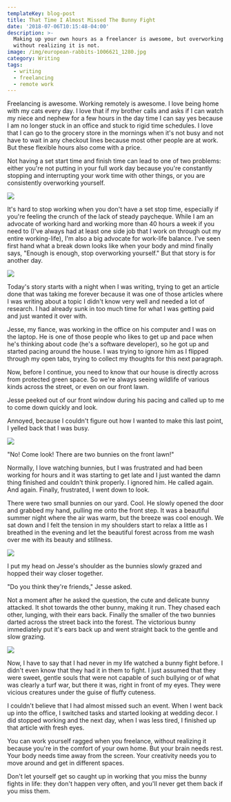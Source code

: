 ```yaml
---
templateKey: blog-post
title: That Time I Almost Missed The Bunny Fight
date: '2018-07-06T10:15:48-04:00'
description: >-
  Making up your own hours as a freelancer is awesome, but overworking yourself
  without realizing it is not. 
image: /img/european-rabbits-1006621_1280.jpg
category: Writing
tags:
  - writing
  - freelancing
  - remote work
---
```

Freelancing is awesome. Working remotely is awesome. I love being home with my cats every day. I love that if my brother calls and asks if I can watch my niece and nephew for a few hours in the day time I can say yes because I am no longer stuck in an office and stuck to rigid time schedules. I love that I can go to the grocery store in the mornings when it's not busy and not have to wait in any checkout lines because most other people are at work. But these flexible hours also come with a price. 



Not having a set start time and finish time can lead to one of two problems: either you're not putting in your full work day because you're constantly stopping and interrupting your work time with other things, or you are consistently overworking yourself. 

![](/img/everything-is-fine.gif)

It's hard to stop working when you don't have a set stop time, especially if you're feeling the crunch of the lack of steady paycheque. While I am an advocate of working hard and working more than 40 hours a week if you need to (I've always had at least one side job that I work on through out my entire working-life), I'm also a big advocate for work-life balance. I've seen first hand what a break down looks like when your body and mind finally says, "Enough is enough, stop overworking yourself." But that story is for another day.

![](/img/freelancememeinstability.png)

Today's story starts with a night when I was writing, trying to get an article done that was taking me forever because it was one of those articles where I was writing about a topic I didn't know very well and needed a lot of research. I had already sunk in too much time for what I was getting paid and just wanted it over with. 



Jesse, my fiance, was working in the office on his computer and I was on the laptop. He is one of those people who likes to get up and pace when he's thinking about code (he's a software developer), so he got up and started pacing around the house. I was trying to ignore him as I flipped through my open tabs, trying to collect my thoughts for this next paragraph. 



Now, before I continue, you need to know that our house is directly across from protected green space. So we're always seeing wildlife of various kinds across the street, or even on our front lawn. 



Jesse peeked out of our front window during his pacing and called up to me to come down quickly and look. 



Annoyed, because I couldn't figure out how I wanted to make this last point, I yelled back that I was busy. 

![](/img/howimetyourmother.gif)

"No! Come look! There are two bunnies on the front lawn!" 

Normally, I love watching bunnies, but I was frustrated and had been working for hours and it was starting to get late and I just wanted the damn thing finished and couldn't think properly. I ignored him. He called again. And again. Finally, frustrated, I went down to look. 

There were two small bunnies on our yard. Cool. He slowly opened the door and grabbed my hand, pulling me onto the front step. It was a beautiful summer night where the air was warm, but the breeze was cool enough. We sat down and I felt the tension in my shoulders start to relax a little as I breathed in the evening and let the beautiful forest across from me wash over me with its beauty and stillness. 

![](/img/european-rabbits-1006621_1280.jpg)

I put my head on Jesse's shoulder as the bunnies slowly grazed and hopped their way closer together. 

"Do you think they're friends," Jesse asked.

Not a moment after he asked the question, the cute and delicate bunny attacked. It shot towards the other bunny, making it run. They chased each other, lunging, with their ears back. Finally the smaller of the two bunnies darted across the street back into the forest. The victorious bunny immediately put it's ears back up and went straight back to the gentle and slow grazing. 

![](/img/every-bunny-was-kung-fu-fighting-funny-picture.jpg)

Now, I have to say that I had never in my life watched a bunny fight before. I didn't even know that they had it in them to fight. I just assumed that they were sweet, gentle souls that were not capable of such bullying or of what was clearly a turf war, but there it was, right in front of my eyes. They were vicious creatures under the guise of fluffy cuteness. 

I couldn't believe that I had almost missed such an event. When I went back up into the office, I switched tasks and started looking at wedding decor. I did stopped working and the next day, when I was less tired, I finished up that article with fresh eyes. 

You can work yourself ragged when you freelance, without realizing it because you're in the comfort of your own home. But your brain needs rest. Your body needs time away from the screen. Your creativity needs you to move around and get in different spaces. 

Don't let yourself get so caught up in working that you miss the bunny fights in life: they don't happen very often, and you'll never get them back if you miss them.
